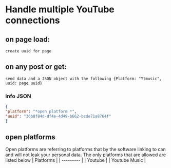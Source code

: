 # Handle multiple YouTube connections

## on page load:
    create uuid for page

## on any post or get:
    send data and a JSON object with the following {Platform: "Ytmusic", uuid: page uuid} 
### info JSON

```JSON
{
"platform": "*open platform *",
"uuid": "36b8f84d-df4e-4d49-b662-bcde71a8764f"
}
```

## open platforms
Open platforms are referring to platforms that by the software linking to can and will not leak your personal data.  The only platforms that are allowed are listed below 
| Platforms |
| --------- |
| Youtube   |
| Youtube Music |
